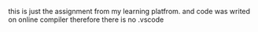this is just the assignment from my learning platfrom. and code was writed on online compiler therefore there is no .vscode

